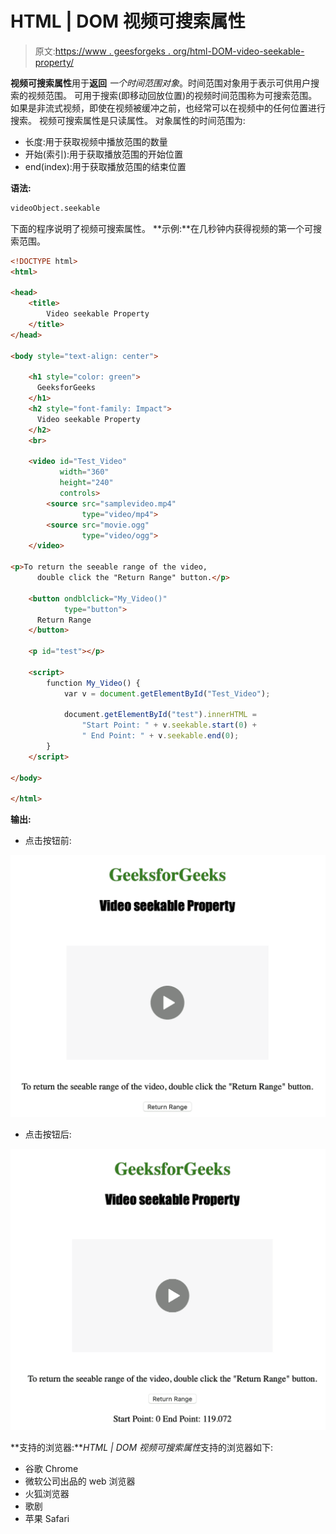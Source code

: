 # HTML | DOM 视频可搜索属性

> 原文:[https://www . geesforgeks . org/html-DOM-video-seekable-property/](https://www.geeksforgeeks.org/html-dom-video-seekable-property/)

**视频可搜索属性**用于**返回** *一个时间范围对象*。时间范围对象用于表示可供用户搜索的视频范围。
可用于搜索(即移动回放位置)的视频时间范围称为可搜索范围。
如果是非流式视频，即使在视频被缓冲之前，也经常可以在视频中的任何位置进行搜索。
视频可搜索属性是只读属性。
对象属性的时间范围为:

*   长度:用于获取视频中播放范围的数量
*   开始(索引):用于获取播放范围的开始位置
*   end(index):用于获取播放范围的结束位置

**语法:**

```html
videoObject.seekable
```

下面的程序说明了视频可搜索属性。
**示例:**在几秒钟内获得视频的第一个可搜索范围。

```html
<!DOCTYPE html>
<html>

<head>
    <title>
        Video seekable Property
    </title>
</head>

<body style="text-align: center">

    <h1 style="color: green">
      GeeksforGeeks
    </h1>
    <h2 style="font-family: Impact">
      Video seekable Property
    </h2>
    <br>

    <video id="Test_Video"
           width="360" 
           height="240" 
           controls>
        <source src="samplevideo.mp4" 
                type="video/mp4">
        <source src="movie.ogg" 
                type="video/ogg">
    </video>

<p>To return the seeable range of the video,
      double click the "Return Range" button.</p>

    <button ondblclick="My_Video()" 
            type="button">
      Return Range
    </button>

    <p id="test"></p>

    <script>
        function My_Video() {
            var v = document.getElementById("Test_Video");

            document.getElementById("test").innerHTML =
                "Start Point: " + v.seekable.start(0) +
                " End Point: " + v.seekable.end(0);
        }
    </script>

</body>

</html>
```

**输出:**

*   点击按钮前:

![](img/5c3322829f5500347c02e33d0d9499dc.png)

*   点击按钮后:

![](img/44332d32d8503be4d47bd3df83ee0863.png)

**支持的浏览器:***HTML | DOM 视频可搜索属性*支持的浏览器如下:

*   谷歌 Chrome
*   微软公司出品的 web 浏览器
*   火狐浏览器
*   歌剧
*   苹果 Safari